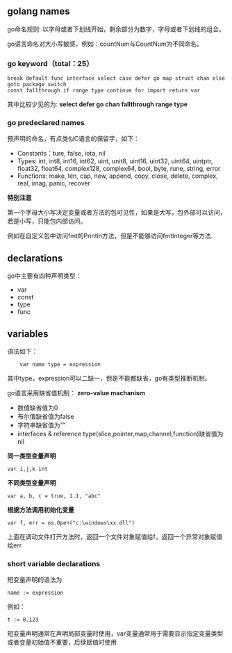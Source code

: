 
## golang names

go命名规则: 以字母或者下划线开始，剩余部分为数字，字母或者下划线的组合。

go语言命名对大小写敏感，例如：countNum与CountNum为不同命名。

### go keyword（total：25）

``` 
break default func interface select case defer go map struct chan else goto package switch
const fallthrough if range type continue for import return var  
```

其中比较少见的为: **select defer go chan fallthrough range type**

### go predeclared names

预声明的命名，有点类似C语言的保留字，如下：

 * Constants：ture, false, iota, nil
 * Types: int, int8, int16, int62, uint, unit8, uint16, uint32, uint64, uintptr, 
	float32, float64, complex128, complex64, bool, byte, rune, string, error
 * Functions: make, len, cap, new, append, copy, close, delete, complex, real, imag, panic, recover

**特别注意**

第一个字母大小写决定变量或者方法的包可见性，如果是大写，包外部可以访问，若是小写，只能包内部访问。

例如在自定义包中访问fmt的Println方法，但是不能够访问fmtInteger等方法.

## declarations

go中主要有四种声明类型：

* var
* const
* type
* func

## variables

语法如下：

```
	var name type = expression
```

其中type，expression可以二缺一，但是不能都缺省，go有类型推断机制。

go语言采用缺省值机制： **zero-value machanism** 

* 数值缺省值为0
* 布尔值缺省值为false
* 字符串缺省值为""
* interfaces & reference type(slice,pointer,map,channel,function)缺省值为nil

**同一类型变量声明**

`var i,j,k int`

**不同类型变量声明**

`var a, b, c = true, 1.1, "abc"`

**根据方法调用初始化变量**

`var f, err = os.Open("c:\windows\xx.dll")`

上面在调动文件打开方法时，返回一个文件对象赋值给f，返回一个异常对象赋值给err

### short variable declarations

短变量声明的语法为

`name := expression`

例如：

`t := 0.123`

短变量声明通常在声明局部变量时使用，var变量通常用于需要显示指定变量类型或者变量初始值不重要，后续赋值时使用